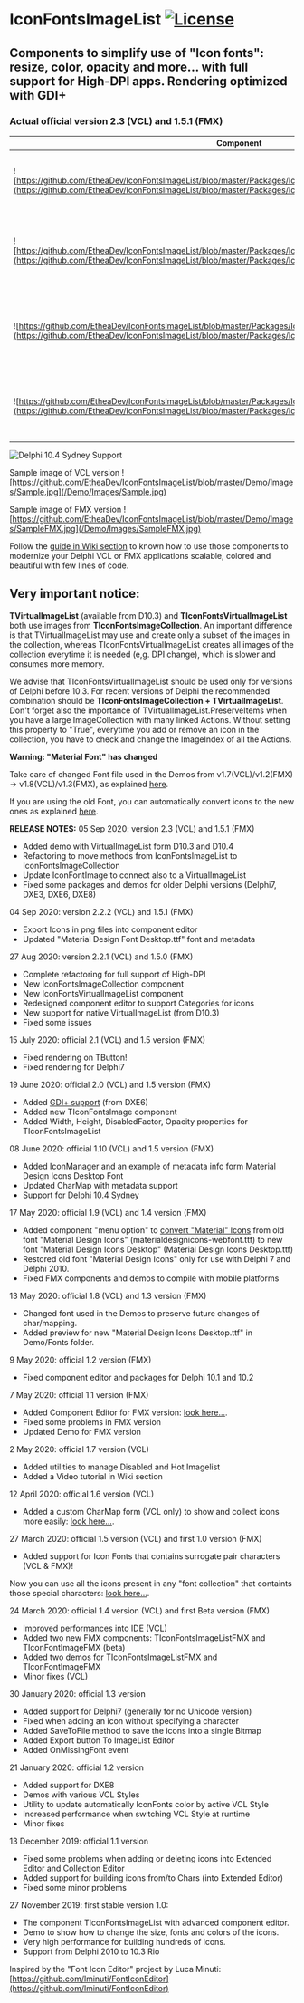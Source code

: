 # IconFontsImageList [![License](https://img.shields.io/badge/License-Apache%202.0-yellowgreen.svg)](https://opensource.org/licenses/Apache-2.0)

## Components to simplify use of "Icon fonts": resize, color, opacity and more... with full support for High-DPI apps. Rendering optimized with GDI+

### Actual official version 2.3 (VCL) and 1.5.1 (FMX)

| Component | Description |
| - | - |
| ![https://github.com/EtheaDev/IconFontsImageList/blob/master/Packages/IconFontsImageCollectionComponentIcon.png](https://github.com/EtheaDev/IconFontsImageList/blob/master/Packages/IconFontsImageCollectionComponentIcon.png) | **TIconFontsImageCollection** is collection of "Icon Fonts" for Delphi to provide a centralized list of images for IconFontsVirtualImageList (only for VCL) |
| ![https://github.com/EtheaDev/IconFontsImageList/blob/master/Packages/IconFontsVirtualImageListComponentIcon.png](https://github.com/EtheaDev/IconFontsImageList/blob/master/Packages/IconFontsVirtualImageListComponentIcon.png) | **TIconFontsVirtualImageList** is a special "virtual" ImageList for Delphi linked to an IconFontsImageCollection (only for VCL) to simplify use of "Font Icons" (resize, color and more...) |
| ![https://github.com/EtheaDev/IconFontsImageList/blob/master/Packages/IconFontsImageComponentIcon.png](https://github.com/EtheaDev/IconFontsImageList/blob/master/Packages/IconFontsImageComponentIcon.png) | **TIconFontImage** is an extended Image component for Delphi (VCL+FMX) to show any Icon Font directly or included into a an IconFontsImageList with all functionality (stretch, color, opacity and more...) |
| ![https://github.com/EtheaDev/IconFontsImageList/blob/master/Packages/IconFontsImageListComponentIcon.png](https://github.com/EtheaDev/IconFontsImageList/blob/master/Packages/IconFontsImageListComponentIcon.png) | **TIconFontsImageList** is an extended ImageList for Delphi (VCL+FMX) to simplify use of Icon Fonts (resize, color and more...). Use only for simple application with one form. |

![Delphi 10.4 Sydney Support](/Demo/Images/SupportingDelphi.jpg)

Sample image of VCL version
![https://github.com/EtheaDev/IconFontsImageList/blob/master/Demo/Images/Sample.jpg](/Demo/Images/Sample.jpg)

Sample image of FMX version
![https://github.com/EtheaDev/IconFontsImageList/blob/master/Demo/Images/SampleFMX.jpg](/Demo/Images/SampleFMX.jpg)

Follow the [guide in Wiki section](https://github.com/EtheaDev/IconFontsImageList/wiki) to known how to use those components to modernize your Delphi VCL or FMX applications scalable, colored and beautiful with few lines of code.

## Very important notice:

**TVirtualImageList** (available from D10.3) and **TIconFontsVirtualImageList** both use images from **TIconFontsImageCollection**. An important difference is that TVirtualImageList may use and create only a subset of the images in the collection, whereas TIconFontsVirtualImageList creates all images of the collection everytime it is needed (e,g. DPI change), which is slower and consumes more memory.

We advise that TIconFontsVirtualImageList should be used only for versions of Delphi before 10.3. For recent versions of Delphi the recommended combination should be **TIconFontsImageCollection + TVirtualImageList**. Don't forget also the importance of TVirtualImageList.PreserveItems when you have a large ImageCollection with many linked Actions. Without setting this property to "True", everytime you add or remove an icon in the collection, you have to check and change the ImageIndex of all the Actions.

**Warning: "Material Font" has changed**

Take care of changed Font file used in the Demos from v1.7(VCL)/v1.2(FMX) -> v1.8(VCL)/v1.3(FMX), as explained [here](https://github.com/EtheaDev/IconFontsImageList/wiki/Deploy-Applications). 

If you are using the old Font, you can automatically convert icons to the new ones as explained [here](https://github.com/EtheaDev/IconFontsImageList/wiki/Convert-Material-Icons).

**RELEASE NOTES:**
05 Sep 2020: version 2.3 (VCL) and 1.5.1 (FMX)
 - Added demo with VirtualImageList form D10.3 and D10.4
 - Refactoring to move methods from IconFontsImageList to IconFontsImageCollection
 - Update IconFontImage to connect also to a VirtualImageList
 - Fixed some packages and demos for older Delphi versions (Delphi7, DXE3, DXE6, DXE8)

04 Sep 2020: version 2.2.2 (VCL) and 1.5.1 (FMX)
 - Export Icons in png files into component editor
 - Updated "Material Design Font Desktop.ttf" font and metadata
 
27 Aug 2020: version 2.2.1 (VCL) and 1.5.0 (FMX)
 - Complete refactoring for full support of High-DPI
 - New IconFontsImageCollection component
 - New IconFontsVirtualImageList component
 - Redesigned component editor to support Categories for icons
 - New support for native VirtualImageList (from D10.3)
 - Fixed some issues

15 July 2020: official 2.1 (VCL) and 1.5 version (FMX)
- Fixed rendering on TButton!
- Fixed rendering for Delphi7

19 June 2020: official 2.0 (VCL) and 1.5 version (FMX)
- Added [GDI+ support](https://github.com/EtheaDev/IconFontsImageList/wiki/GDI) (from DXE6)
- Added new TIconFontsImage component
- Added Width, Height, DisabledFactor, Opacity properties for TIconFontsImageList

08 June 2020: official 1.10 (VCL) and 1.5 version (FMX)
- Added IconManager and an example of metadata info form Material Design Icons Desktop Font
- Updated CharMap with metadata support
- Support for Delphi 10.4 Sydney

17 May 2020: official 1.9 (VCL) and 1.4 version (FMX)
- Added component "menu option" to [convert "Material" Icons](https://github.com/EtheaDev/IconFontsImageList/wiki/Convert-Material-Icons) from old font "Material Design Icons" (materialdesignicons-webfont.ttf) to new font "Material Design Icons Desktop" (Material Design Icons Desktop.ttf)
- Restored old font "Material Design Icons" only for use with Delphi 7 and Delphi 2010.
- Fixed FMX components and demos to compile with mobile platforms

13 May 2020: official 1.8 (VCL) and 1.3 version (FMX)
- Changed font used in the Demos to preserve future changes of char/mapping.
- Added preview for new "Material Design Icons Desktop.ttf" in Demo/Fonts folder.

9 May 2020: official 1.2 version (FMX)
- Fixed component editor and packages for Delphi 10.1 and 10.2

7 May 2020: official 1.1 version (FMX)
- Added Component Editor for FMX version: [look here...](https://github.com/EtheaDev/IconFontsImageList/wiki/Component-Editor-(FMX)).
- Fixed some problems in FMX version
- Updated Demo for FMX version

2 May 2020: official 1.7 version (VCL)
- Added utilities to manage Disabled and Hot Imagelist
- Added a Video tutorial in Wiki section

12 April 2020: official 1.6 version (VCL)
- Added a custom CharMap form (VCL only) to show and collect icons more easily: [look here...](https://github.com/EtheaDev/IconFontsImageList/wiki/CharMap).

27 March 2020: official 1.5 version (VCL) and first 1.0 version (FMX)
- Added support for Icon Fonts that contains surrogate pair characters (VCL & FMX)!

Now you can use all the icons present in any "font collection" that containts those special characters: [look here...](https://github.com/EtheaDev/IconFontsImageList/wiki/Icon-Fonts-with-surrogate-pair).

24 March 2020: official 1.4 version (VCL) and first Beta version (FMX)
- Improved performances into IDE (VCL)
- Added two new FMX components: TIconFontsImageListFMX and TIconFontImageFMX (beta)
- Added two demos for TIconFontsImageListFMX and TIconFontImageFMX
- Minor fixes (VCL)

30 January 2020: official 1.3 version
- Added support for Delphi7 (generally for no Unicode version)
- Fixed when adding an icon without specifying a character
- Added SaveToFile method to save the icons into a single Bitmap
- Added Export button To ImageList Editor
- Added OnMissingFont event

21 January 2020: official 1.2 version
- Added support for DXE8
- Demos with various VCL Styles
- Utility to update automatically IconFonts color by active VCL Style
- Increased performance when switching VCL Style at runtime
- Minor fixes

13 December 2019: official 1.1 version
- Fixed some problems when adding or deleting icons into Extended Editor and Collection Editor
- Added support for building icons from/to Chars (into Extended Editor)
- Fixed some minor problems

27 November 2019: first stable version 1.0:
- The component TIconFontsImageList with advanced component editor.
- Demo to show how to change the size, fonts and colors of the icons.
- Very high performance for building hundreds of icons.
- Support from Delphi 2010 to 10.3 Rio

Inspired by the "Font Icon Editor" project by Luca Minuti:
[https://github.com/lminuti/FontIconEditor](https://github.com/lminuti/FontIconEditor)
